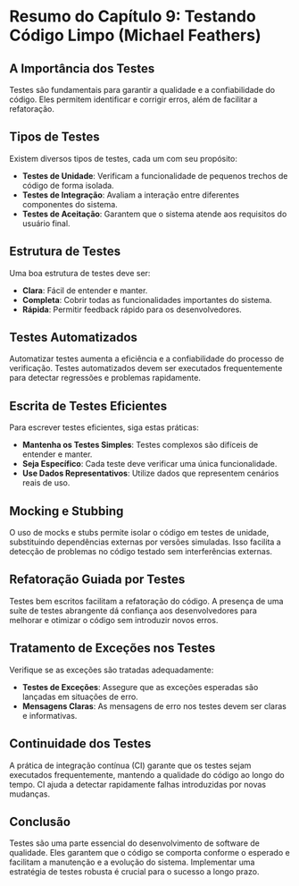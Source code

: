 # Resumo do Capítulo 9: Testando Código Limpo (Michael Feathers)

## A Importância dos Testes

Testes são fundamentais para garantir a qualidade e a confiabilidade do código. Eles permitem identificar e corrigir erros, além de facilitar a refatoração.

## Tipos de Testes

Existem diversos tipos de testes, cada um com seu propósito:
- **Testes de Unidade**: Verificam a funcionalidade de pequenos trechos de código de forma isolada.
- **Testes de Integração**: Avaliam a interação entre diferentes componentes do sistema.
- **Testes de Aceitação**: Garantem que o sistema atende aos requisitos do usuário final.

## Estrutura de Testes

Uma boa estrutura de testes deve ser:
- **Clara**: Fácil de entender e manter.
- **Completa**: Cobrir todas as funcionalidades importantes do sistema.
- **Rápida**: Permitir feedback rápido para os desenvolvedores.

## Testes Automatizados

Automatizar testes aumenta a eficiência e a confiabilidade do processo de verificação. Testes automatizados devem ser executados frequentemente para detectar regressões e problemas rapidamente.

## Escrita de Testes Eficientes

Para escrever testes eficientes, siga estas práticas:
- **Mantenha os Testes Simples**: Testes complexos são difíceis de entender e manter.
- **Seja Específico**: Cada teste deve verificar uma única funcionalidade.
- **Use Dados Representativos**: Utilize dados que representem cenários reais de uso.

## Mocking e Stubbing

O uso de mocks e stubs permite isolar o código em testes de unidade, substituindo dependências externas por versões simuladas. Isso facilita a detecção de problemas no código testado sem interferências externas.

## Refatoração Guiada por Testes

Testes bem escritos facilitam a refatoração do código. A presença de uma suíte de testes abrangente dá confiança aos desenvolvedores para melhorar e otimizar o código sem introduzir novos erros.

## Tratamento de Exceções nos Testes

Verifique se as exceções são tratadas adequadamente:
- **Testes de Exceções**: Assegure que as exceções esperadas são lançadas em situações de erro.
- **Mensagens Claras**: As mensagens de erro nos testes devem ser claras e informativas.

## Continuidade dos Testes

A prática de integração contínua (CI) garante que os testes sejam executados frequentemente, mantendo a qualidade do código ao longo do tempo. CI ajuda a detectar rapidamente falhas introduzidas por novas mudanças.

## Conclusão

Testes são uma parte essencial do desenvolvimento de software de qualidade. Eles garantem que o código se comporta conforme o esperado e facilitam a manutenção e a evolução do sistema. Implementar uma estratégia de testes robusta é crucial para o sucesso a longo prazo.
